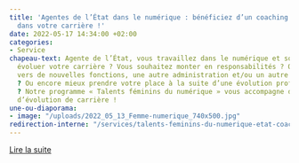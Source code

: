 ```yaml
---
title: 'Agentes de l’État dans le numérique : bénéficiez d’un coaching pour évoluer
  dans votre carrière !'
date: 2022-05-17 14:34:00 +02:00
categories:
- Service
chapeau-text: Agente de l’État, vous travaillez dans le numérique et souhaitez faire
  évoluer votre carrière ? Vous souhaitez monter en responsabilités ? Ou changer d’emploi,
  vers de nouvelles fonctions, une autre administration et/ou un autre secteur géographique
  ? Ou encore mieux prendre votre place à la suite d’une évolution professionnelle
  ? Notre programme « Talents féminins du numérique » vous accompagne dans votre projet
  d’évolution de carrière !
une-ou-diaporama:
- image: "/uploads/2022_05_13_Femme-numerique_740x500.jpg"
redirection-interne: "/services/talents-feminins-du-numerique-etat-coaching/"
---
```


<div class="lien-important"><p><a href="/services/talents-feminins-du-numerique-etat-coaching/">Lire la suite</a></p></div>